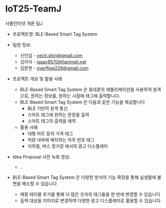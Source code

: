 # IoT25-TeamJ
사물인터넷 개론 팀J

- 프로젝트명: BLE-Based Smart Tag System

- 팀원 정보:
  - 신인섭 - vectr.shin@gmail.com
  - 김이삭 - isaac8570@hanmail.net
  - 김문현 - overflow226@gmail.com

- 프로젝트 개요 및 활용 사례
  - BLE-Based Smart Tag System 은 휴대폰의 애플리케이션을 사용하여 원격으로, 원하는 정보를, 원하는 시점에 태그에 출력합니다.
  - BLE-Based Smart Tag System 은 다음과 같은 기능을 제공합니다
    -  BLE 기반의 원격 통신
    -  스마트 태그에 원하는 문장을 출력
    -  스마트 태그의 출력을 예약
  - 활용 사례
     - 대형 마트 등의 가격 태그
     - 차량 내부에 배치하는 차주 번호 태그
     - 지하철, 버스 정거장 에서의 광고 디스플레이

- Idea Proposal 사전 녹화 영상:
  - ..

- BLE-Based Smart Tag System 은 다양한 방식의 기능 확장을 통해 실생활에 불편을 해소할 수 있습니다
  - 매핑 테이블 추가를 통해 더 많은 숫자의 태그들을 한 번에 변경할 수 있습니다
  - 출력 대상을 이미지로 변경하여 다양한 광고 디스플레이로 활용할 수 있습니다
